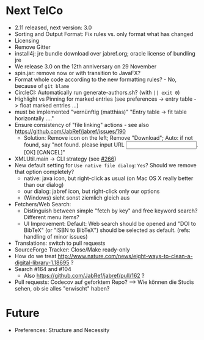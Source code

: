 # Next TelCo

- 2.11 released, next version: 3.0
- Sorting and Output Format: Fix rules vs. only format what has changed
- Licensing
- Remove Gitter
- install4j: jre bundle download over jabref.org; oracle license of bundling jre
- We release 3.0 on the 12th anniversary on 29 November
- spin.jar: remove now or with transition to JavaFX?
- Format whole code according to the new formatting rules? - No, because of `git blame`
- CircleCI: Automatically run generate-authors.sh? (with `|| exit 0`)
- Highlight vs Pinning for marked entries (see preferences -> entry table -> float marked entries ...)
- must be implemented "vernünftig (matthias)" "Entry table -> fit table horizontally ...."
- Ensure consistency of "file linking" actions - see also https://github.com/JabRef/jabref/issues/190
  - Solution: Remove icon on the left; Remove "Download"; Auto: if not found, say "not found. please input URL <input field>. [OK] [CANCEL]" 
- XMLUtil.main -> CLI strategy (see [#266](https://github.com/JabRef/jabref/pull/266))
- New default setting for `Use native file dialog`: `Yes`? Should we remove that option completely?
  - native: java icon, but right-click as usual (on Mac OS X really better than our dialog)
  - our dialog: jabref icon, but right-click only our options
  - (Windows) sieht sonst ziemlich gleich aus
- Fetchers/Web Search:
  - Distinguish between simple "fetch by key" and free keyword search? Different menu items?
  - UI Improvement: Default: Web search should be opened and "DOI to BibTeX" (or "ISBN to BibTeX") should be selected as default. (refs: handling of minor issues)
- Translations: switch to pull requests
- SourceForge Tracker: Close/Make ready-only
- How do we treat http://www.nature.com/news/eight-ways-to-clean-a-digital-library-1.18695 ?
- Search #164 and #104
  - Also https://github.com/JabRef/jabref/pull/162 ?
- Pull requests: Codecov auf geforktem Repo? --> Wie können die Studis sehen, ob sie alles "erwischt" haben?

# Future
- Preferences: Structure and Necessity

